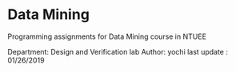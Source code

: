 

# Data Mining
Programming assignments for Data Mining course in NTUEE
   
Department: Design and Verification lab
Author: yochi
last update : 01/26/2019

